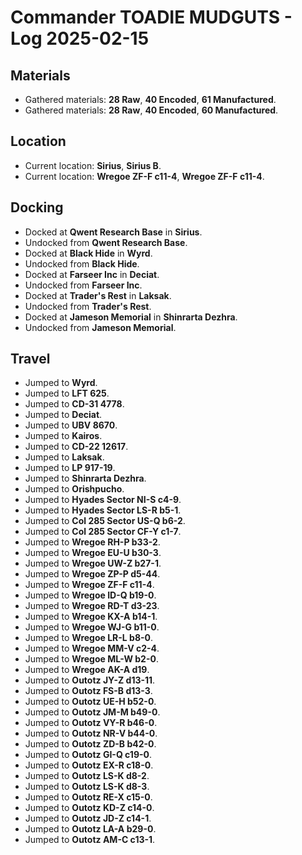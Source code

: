 # Commander TOADIE MUDGUTS - Log 2025-02-15

## Materials
- Gathered materials: **28 Raw**, **40 Encoded**, **61 Manufactured**.
- Gathered materials: **28 Raw**, **40 Encoded**, **60 Manufactured**.

## Location
- Current location: **Sirius**, **Sirius B**.
- Current location: **Wregoe ZF-F c11-4**, **Wregoe ZF-F c11-4**.

## Docking
- Docked at **Qwent Research Base** in **Sirius**.
- Undocked from **Qwent Research Base**.
- Docked at **Black Hide** in **Wyrd**.
- Undocked from **Black Hide**.
- Docked at **Farseer Inc** in **Deciat**.
- Undocked from **Farseer Inc**.
- Docked at **Trader's Rest** in **Laksak**.
- Undocked from **Trader's Rest**.
- Docked at **Jameson Memorial** in **Shinrarta Dezhra**.
- Undocked from **Jameson Memorial**.

## Travel
- Jumped to **Wyrd**.
- Jumped to **LFT 625**.
- Jumped to **CD-31 4778**.
- Jumped to **Deciat**.
- Jumped to **UBV 8670**.
- Jumped to **Kairos**.
- Jumped to **CD-22 12617**.
- Jumped to **Laksak**.
- Jumped to **LP 917-19**.
- Jumped to **Shinrarta Dezhra**.
- Jumped to **Orishpucho**.
- Jumped to **Hyades Sector NI-S c4-9**.
- Jumped to **Hyades Sector LS-R b5-1**.
- Jumped to **Col 285 Sector US-Q b6-2**.
- Jumped to **Col 285 Sector CF-Y c1-7**.
- Jumped to **Wregoe RH-P b33-2**.
- Jumped to **Wregoe EU-U b30-3**.
- Jumped to **Wregoe UW-Z b27-1**.
- Jumped to **Wregoe ZP-P d5-44**.
- Jumped to **Wregoe ZF-F c11-4**.
- Jumped to **Wregoe ID-Q b19-0**.
- Jumped to **Wregoe RD-T d3-23**.
- Jumped to **Wregoe KX-A b14-1**.
- Jumped to **Wregoe WJ-G b11-0**.
- Jumped to **Wregoe LR-L b8-0**.
- Jumped to **Wregoe MM-V c2-4**.
- Jumped to **Wregoe ML-W b2-0**.
- Jumped to **Wregoe AK-A d19**.
- Jumped to **Outotz JY-Z d13-11**.
- Jumped to **Outotz FS-B d13-3**.
- Jumped to **Outotz UE-H b52-0**.
- Jumped to **Outotz JM-M b49-0**.
- Jumped to **Outotz VY-R b46-0**.
- Jumped to **Outotz NR-V b44-0**.
- Jumped to **Outotz ZD-B b42-0**.
- Jumped to **Outotz GI-Q c19-0**.
- Jumped to **Outotz EX-R c18-0**.
- Jumped to **Outotz LS-K d8-2**.
- Jumped to **Outotz LS-K d8-3**.
- Jumped to **Outotz RE-X c15-0**.
- Jumped to **Outotz KD-Z c14-0**.
- Jumped to **Outotz JD-Z c14-1**.
- Jumped to **Outotz LA-A b29-0**.
- Jumped to **Outotz AM-C c13-1**.

